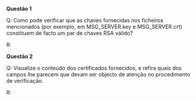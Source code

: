 **Questão 1**

Q: Como pode verificar que as chaves fornecidas nos ficheiros mencionados (por exemplo, em MSG_SERVER.key e MSG_SERVER.crt) constituem de facto um par de chaves RSA válido?

R: 

**Questão 2**

Q: Visualize o conteúdo dos certificados fornecidos, e refira quais dos campos lhe parecem que devam ser objecto de atenção no procedimento de verificação.

R: 